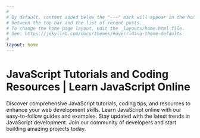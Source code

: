 ```yaml
---
#
# By default, content added below the "---" mark will appear in the home page
# between the top bar and the list of recent posts.
# To change the home page layout, edit the _layouts/home.html file.
# See: https://jekyllrb.com/docs/themes/#overriding-theme-defaults
#
layout: home
---
```

 <h1>JavaScript Tutorials and Coding Resources | Learn JavaScript Online</h1>
  <p>Discover comprehensive JavaScript tutorials, coding tips, and resources to enhance your web development skills. Learn JavaScript online with our easy-to-follow guides and examples. Stay updated with the latest trends in JavaScript development. Join our community of developers and start building amazing projects today.</p>
